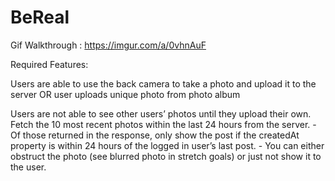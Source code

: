 # BeReal



Gif Walkthrough : https://imgur.com/a/0vhnAuF

Required Features:


Users are able to use the back camera to take a photo and upload it to the server OR user uploads unique photo from photo album

Users are not able to see other users’ photos until they upload their own.
Fetch the 10 most recent photos within the last 24 hours from the server. - Of those returned in the response, only show the post if the createdAt property is within 24 hours of the logged in user’s last post. - You can either obstruct the photo (see blurred photo in stretch goals) or just not show it to the user.

